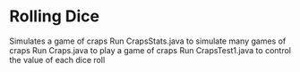 # Rolling Dice
Simulates a game of craps
Run CrapsStats.java to simulate many games of craps
Run Craps.java to play a game of craps
Run CrapsTest1.java to control the value of each dice roll
